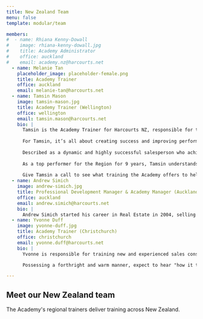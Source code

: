 ```yaml
---
title: New Zealand Team
menu: false
template: modular/team

members:
#  - name: Rhiana Kenny-Dowall
#    image: rhiana-kenny-dowall.jpg
#    title: Academy Administrator
#    office: auckland
#    email: academy.nz@harcourts.net
  - name: Melanie Tan 
    placeholder_image: placeholder-female.png
    title: Academy Trainer
    office: auckland
    email: melanie-tan@harcourts.net
  - name: Tamsin Mason
    image: tamsin-mason.jpg
    title: Academy Trainer (Wellington)
    office: wellington
    email: tamsin.mason@harcourts.net
    bio: |
      Tamsin is the Academy Trainer for Harcourts NZ, responsible for training new and experienced sales consultants within the Harcourts Group. 
      
      For Tamsin, it’s all about creating success and improving performance through relevant, current training that can be easily utilised within sales consultants’ businesses.
      
      Described as a dynamic and highly successful salesperson who achieves excellent results for her clients, Tamsin has been recognized as a top performer since starting with Harcourts in February 2008. Consistently in the Top 20 for the Wellington Region and Number 1 in the Harcourts Eastbourne office, Tamsin now brings her "in-field" experience and expertise to the role of Academy Trainer.
      
      As a top performer for the Region for 9 years, Tamsin understands what it takes in the field to be highly successful.
      
      Give Tamsin a call to see what training the Academy offers to help you launch or boost your business success. 
  - name: Andrew Simich
    image: andrew-simich.jpg
    title: Professional Development Manager & Academy Manager (Auckland)
    office: auckland
    email: andrew.simich@harcourts.net
    bio: |
      Andrew Simich started his career in Real Estate in 2004, selling residential property before moving into a management and training role with the same organisation. Andrew has been on board with the Harcourts team since October 2015 as the New Zealand Professional Development & Academy Manager and is enjoying working in a likeminded team of people, helping to grow new salespeople and the existing team, across the network. 
  - name: Yvonne Duff
    image: yvonne-duff.jpg
    title: Academy Trainer (Christchurch)
    office: christchurch
    email: yvonne.duff@harcourts.net
    bio: |
      Yvonne is responsible for training new and experienced sales consultants within the Harcourts Group, with the objective of increasing and enhancing knowledge coupled with strengthening salespeople’s efficiency whilst embracing the core values of Harcourts. Having been a real estate professional for over 17 years, Yvonne continues to prove she delivers more than just words. The vast number of testimonials speak volumes of her respected work ethic, professionalism, knowledge and most of, all her commitment to her clients.

      Possessing a forthright and warm manner, expect to hear "how it truly is", her approach to Real Estate is without complication. Always present to meet your needs, bringing vast experience and knowledge to the relationship. A natural communicator, prior to entering the Real Estate Industry in the 90s, she was a Tutor which has provided an even stronger platform for this role.    She is passionate about learning, enthusiastic user of the numerous technologies available and has a love of sharing knowledge, encouraging growth in others, attributes which are an ideal combination for an Academy Trainer.

---
```


## Meet our New Zealand team

The Academy's regional trainers deliver training across New Zealand.
